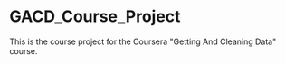 # GACD_Course_Project
This is the course project for the Coursera "Getting And Cleaning Data" course.
